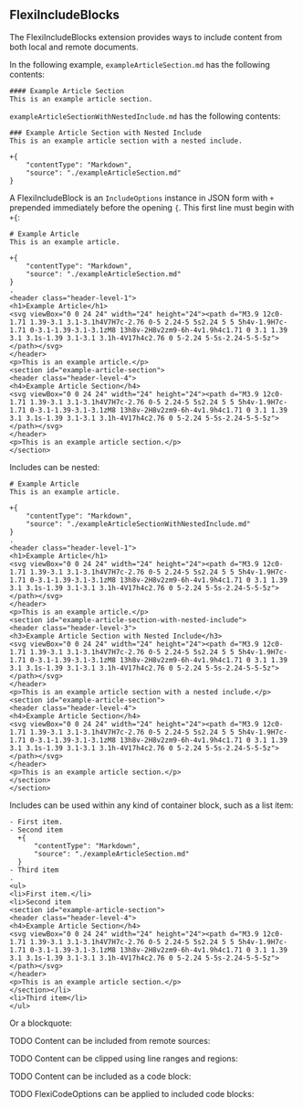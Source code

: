 ﻿## FlexiIncludeBlocks
The FlexiIncludeBlocks extension provides ways to include content from both local and remote documents.

In the following
example, `exampleArticleSection.md` has the following contents:
```
#### Example Article Section
This is an example article section.
```
`exampleArticleSectionWithNestedInclude.md` has the following contents:
```
### Example Article Section with Nested Include
This is an example article section with a nested include.

+{
    "contentType": "Markdown",
    "source": "./exampleArticleSection.md"    
}
```

A FlexiIncludeBlock is an `IncludeOptions` instance in JSON form with `+` prepended immediately before the opening `{`. This first line
must begin with `+{`:
```````````````````````````````` example
# Example Article
This is an example article.

+{
    "contentType": "Markdown",
    "source": "./exampleArticleSection.md"
}
.
<header class="header-level-1">
<h1>Example Article</h1>
<svg viewBox="0 0 24 24" width="24" height="24"><path d="M3.9 12c0-1.71 1.39-3.1 3.1-3.1h4V7H7c-2.76 0-5 2.24-5 5s2.24 5 5 5h4v-1.9H7c-1.71 0-3.1-1.39-3.1-3.1zM8 13h8v-2H8v2zm9-6h-4v1.9h4c1.71 0 3.1 1.39 3.1 3.1s-1.39 3.1-3.1 3.1h-4V17h4c2.76 0 5-2.24 5-5s-2.24-5-5-5z"></path></svg>
</header>
<p>This is an example article.</p>
<section id="example-article-section">
<header class="header-level-4">
<h4>Example Article Section</h4>
<svg viewBox="0 0 24 24" width="24" height="24"><path d="M3.9 12c0-1.71 1.39-3.1 3.1-3.1h4V7H7c-2.76 0-5 2.24-5 5s2.24 5 5 5h4v-1.9H7c-1.71 0-3.1-1.39-3.1-3.1zM8 13h8v-2H8v2zm9-6h-4v1.9h4c1.71 0 3.1 1.39 3.1 3.1s-1.39 3.1-3.1 3.1h-4V17h4c2.76 0 5-2.24 5-5s-2.24-5-5-5z"></path></svg>
</header>
<p>This is an example article section.</p>
</section>
````````````````````````````````

Includes can be nested:
```````````````````````````````` example
# Example Article
This is an example article.

+{
    "contentType": "Markdown",
    "source": "./exampleArticleSectionWithNestedInclude.md"
}
.
<header class="header-level-1">
<h1>Example Article</h1>
<svg viewBox="0 0 24 24" width="24" height="24"><path d="M3.9 12c0-1.71 1.39-3.1 3.1-3.1h4V7H7c-2.76 0-5 2.24-5 5s2.24 5 5 5h4v-1.9H7c-1.71 0-3.1-1.39-3.1-3.1zM8 13h8v-2H8v2zm9-6h-4v1.9h4c1.71 0 3.1 1.39 3.1 3.1s-1.39 3.1-3.1 3.1h-4V17h4c2.76 0 5-2.24 5-5s-2.24-5-5-5z"></path></svg>
</header>
<p>This is an example article.</p>
<section id="example-article-section-with-nested-include">
<header class="header-level-3">
<h3>Example Article Section with Nested Include</h3>
<svg viewBox="0 0 24 24" width="24" height="24"><path d="M3.9 12c0-1.71 1.39-3.1 3.1-3.1h4V7H7c-2.76 0-5 2.24-5 5s2.24 5 5 5h4v-1.9H7c-1.71 0-3.1-1.39-3.1-3.1zM8 13h8v-2H8v2zm9-6h-4v1.9h4c1.71 0 3.1 1.39 3.1 3.1s-1.39 3.1-3.1 3.1h-4V17h4c2.76 0 5-2.24 5-5s-2.24-5-5-5z"></path></svg>
</header>
<p>This is an example article section with a nested include.</p>
<section id="example-article-section">
<header class="header-level-4">
<h4>Example Article Section</h4>
<svg viewBox="0 0 24 24" width="24" height="24"><path d="M3.9 12c0-1.71 1.39-3.1 3.1-3.1h4V7H7c-2.76 0-5 2.24-5 5s2.24 5 5 5h4v-1.9H7c-1.71 0-3.1-1.39-3.1-3.1zM8 13h8v-2H8v2zm9-6h-4v1.9h4c1.71 0 3.1 1.39 3.1 3.1s-1.39 3.1-3.1 3.1h-4V17h4c2.76 0 5-2.24 5-5s-2.24-5-5-5z"></path></svg>
</header>
<p>This is an example article section.</p>
</section>
</section>
````````````````````````````````

Includes can be used within any kind of container block, such as a list item:
```````````````````````````````` example
- First item.
- Second item
  +{
      "contentType": "Markdown",
      "source": "./exampleArticleSection.md"
  }
- Third item
.
<ul>
<li>First item.</li>
<li>Second item
<section id="example-article-section">
<header class="header-level-4">
<h4>Example Article Section</h4>
<svg viewBox="0 0 24 24" width="24" height="24"><path d="M3.9 12c0-1.71 1.39-3.1 3.1-3.1h4V7H7c-2.76 0-5 2.24-5 5s2.24 5 5 5h4v-1.9H7c-1.71 0-3.1-1.39-3.1-3.1zM8 13h8v-2H8v2zm9-6h-4v1.9h4c1.71 0 3.1 1.39 3.1 3.1s-1.39 3.1-3.1 3.1h-4V17h4c2.76 0 5-2.24 5-5s-2.24-5-5-5z"></path></svg>
</header>
<p>This is an example article section.</p>
</section></li>
<li>Third item</li>
</ul>
````````````````````````````````

Or a blockquote:


TODO Content can be included from remote sources:

TODO Content can be clipped using line ranges and regions:

TODO Content can be included as a code block:

TODO FlexiCodeOptions can be applied to included code blocks:

